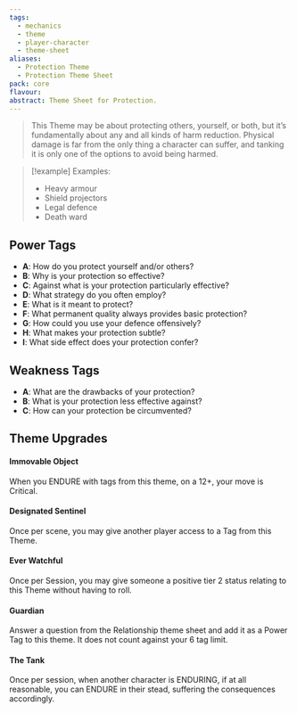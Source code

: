 ```yaml
---
tags:
  - mechanics
  - theme
  - player-character
  - theme-sheet
aliases:
  - Protection Theme
  - Protection Theme Sheet
pack: core
flavour: 
abstract: Theme Sheet for Protection.
---
```

> This Theme may be about protecting others, yourself, or both, but it’s fundamentally about any and all kinds of harm reduction. Physical damage is far from the only thing a character can suffer, and tanking it is only one of the options to avoid being harmed. 

> [!example] Examples:
> - Heavy armour
> - Shield projectors
> - Legal defence
> - Death ward

## Power Tags
- **A**: How do you protect yourself and/or others?
- **B**: Why is your protection so effective?
- **C**: Against what is your protection particularly effective?
- **D**: What strategy do you often employ?
- **E**: What is it meant to protect?
- **F**: What permanent quality always provides basic protection?
- **G**: How could you use your defence offensively?
- **H**: What makes your protection subtle?
- **I**: What side effect does your protection confer?

## Weakness Tags
- **A**: What are the drawbacks of your protection?
- **B**: What is your protection less effective against?
- **C**: How can your protection be circumvented?

## Theme Upgrades
#### Immovable Object
 When you ENDURE with tags from this theme, on a 12+, your move is Critical.
#### Designated Sentinel
 Once per scene, you may give another player access to a Tag from this Theme.
#### Ever Watchful
 Once per Session, you may give someone a positive tier 2 status relating to this Theme without having to roll.
#### Guardian
 Answer a question from the Relationship theme sheet and add it as a Power Tag to this theme. It does not count against your 6 tag limit.
#### The Tank
 Once per session, when another character is ENDURING, if at all reasonable, you can ENDURE in their stead, suffering the consequences accordingly.

